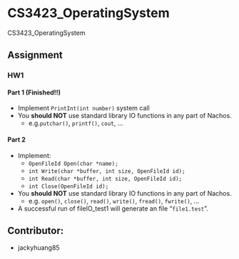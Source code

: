 # CS3423_OperatingSystem
CS3423_OperatingSystem

## Assignment

### HW1

#### Part 1 **(Finished!!)**
* Implement `PrintInt(int number)` system call
* You **should NOT** use standard library IO functions in any part of Nachos.
  * e.g.`putchar()`, `printf()`, `cout`, …
#### Part 2
* Implement:
  * `OpenFileId Open(char *name);`
  * `int Write(char *buffer, int size, OpenFileId id);`
  * `int Read(char *buffer, int size, OpenFileId id);`
  * `int Close(OpenFileId id);`
* You **should NOT** use standard library IO functions in any part of Nachos.
  * e.g. `open()`, `close()`, `read()`, `write()`, `fread()`, `fwrite()`, …
* A successful run of fileIO_test1 will generate an file “`file1.test`”.

## Contributor: 
* jackyhuang85
